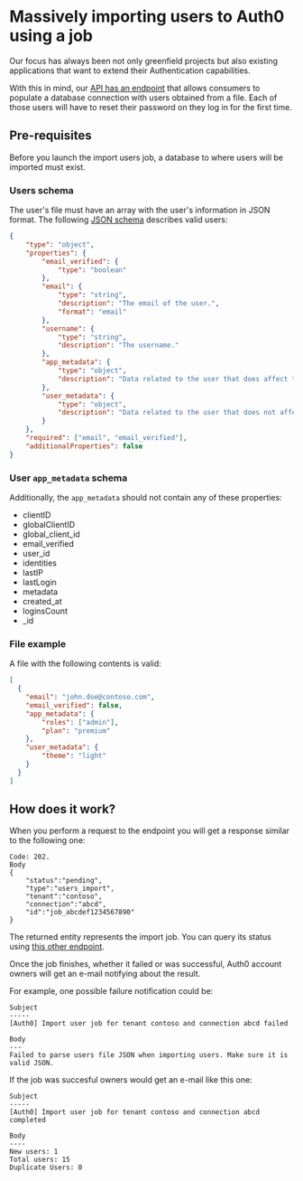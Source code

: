 # Massively importing users to Auth0 using a job

Our focus has always been not only greenfield projects but also existing applications that want to extend their Authentication capabilities.

With this in mind, our [API has an endpoint](/api/v2#!/jobs/post_users_imports) that allows consumers to populate a database connection with users obtained from a file. Each of those users will have to reset their password on they log in for the first time.

## Pre-requisites

Before you launch the import users job, a database to where users will be imported must exist.

### Users schema
The user's file must have an array with the user's information in JSON format. The following [JSON schema](http://json-schema.org) describes valid users:
```json
{
    "type": "object",
    "properties": {
        "email_verified": {
            "type": "boolean"
        },
        "email": {
            "type": "string",
            "description": "The email of the user.",
            "format": "email"
        },
        "username": {
            "type": "string",
            "description": "The username."
        },
        "app_metadata": {
            "type": "object",
            "description": "Data related to the user that does affect the application's core functionality."
        },
        "user_metadata": {
            "type": "object",
            "description": "Data related to the user that does not affect the application's core functionality."
        }
    },
    "required": ["email", "email_verified"],
    "additionalProperties": false
}
```

### User `app_metadata` schema

Additionally, the `app_metadata` should not contain any of these properties:

* clientID
* globalClientID
* global_client_id
* email_verified
* user_id
* identities
* lastIP
* lastLogin
* metadata
* created_at
* loginsCount
* _id


### File example
A file with the following contents is valid:
```json
[
  {
    "email": "john.doe@contoso.com",
    "email_verified": false,
    "app_metadata": {
        "roles": ["admin"],
        "plan": "premium"
    },
    "user_metadata": {
        "theme": "light"
    }
  }
]
```

## How does it work?
When you perform a request to the endpoint you will get a response similar to the following one:
```
Code: 202.
Body
{
    "status":"pending",
    "type":"users_import",
    "tenant":"contoso",
    "connection":"abcd",
    "id":"job_abcdef1234567890"
}
```

The returned entity represents the import job. You can query its status using [this other endpoint](/api/v2#!/jobs/get_jobs_by_id).

Once the job finishes, whether it failed or was successful, Auth0 account owners will get an e-mail notifying about the result.

For example, one possible failure notification could be:
```
Subject
-----
[Auth0] Import user job for tenant contoso and connection abcd failed

Body
---
Failed to parse users file JSON when importing users. Make sure it is valid JSON.
```

If the job was succesful owners would get an e-mail like this one:
```
Subject
-----
[Auth0] Import user job for tenant contoso and connection abcd completed

Body
----
New users: 1
Total users: 15
Duplicate Users: 0
```
